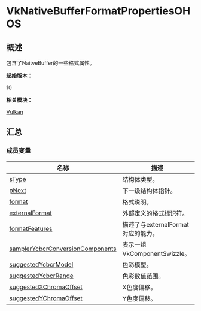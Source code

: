 # VkNativeBufferFormatPropertiesOHOS


## 概述

包含了NaitveBuffer的一些格式属性。

**起始版本：**

10

**相关模块：**

[Vulkan](_vulkan.md)


## 汇总


### 成员变量

| 名称 | 描述 |
| -------- | -------- |
| [sType](_vulkan.md#stype-47) | 结构体类型。 |
| [pNext](_vulkan.md#pnext-47) | 下一级结构体指针。 |
| [format](_vulkan.md#format) | 格式说明。 |
| [externalFormat](_vulkan.md#externalformat-12) | 外部定义的格式标识符。 |
| [formatFeatures](_vulkan.md#formatfeatures) | 描述了与externalFormat对应的能力。 |
| [samplerYcbcrConversionComponents](_vulkan.md#samplerycbcrconversioncomponents) | 表示一组VkComponentSwizzle。 |
| [suggestedYcbcrModel](_vulkan.md#suggestedycbcrmodel) | 色彩模型。 |
| [suggestedYcbcrRange](_vulkan.md#suggestedycbcrrange) | 色彩数值范围。 |
| [suggestedXChromaOffset](_vulkan.md#suggestedxchromaoffset) | X色度偏移。 |
| [suggestedYChromaOffset](_vulkan.md#suggestedychromaoffset) | Y色度偏移。 |
